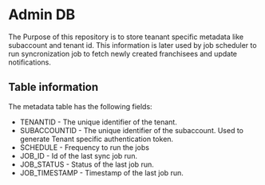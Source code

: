# Admin DB

The Purpose of this repository is to store teanant specific metadata like subaccount and tenant id. This information is later used by job scheduler to run syncronization job to fetch newly created franchisees and update notifications. 

## Table information 
The metadata table has the following fields:
- TENANTID - The unique identifier of the tenant.
- SUBACCOUNTID - The unique identifier of the subaccount. Used to generate Tenant specific authentication token. 
- SCHEDULE - Frequency to run the jobs
- JOB_ID - Id of the last sync job run.
- JOB_STATUS - Status of the last job run.
- JOB_TIMESTAMP - Timestamp of the last job run.
  